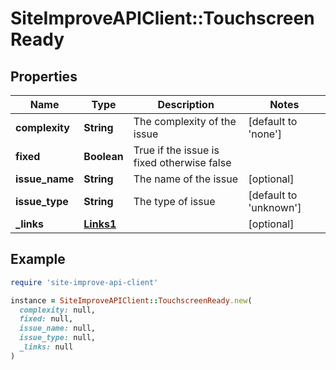# SiteImproveAPIClient::TouchscreenReady

## Properties

| Name | Type | Description | Notes |
| ---- | ---- | ----------- | ----- |
| **complexity** | **String** | The complexity of the issue | [default to &#39;none&#39;] |
| **fixed** | **Boolean** | True if the issue is fixed otherwise false |  |
| **issue_name** | **String** | The name of the issue | [optional] |
| **issue_type** | **String** | The type of issue | [default to &#39;unknown&#39;] |
| **_links** | [**Links1**](Links1.md) |  | [optional] |

## Example

```ruby
require 'site-improve-api-client'

instance = SiteImproveAPIClient::TouchscreenReady.new(
  complexity: null,
  fixed: null,
  issue_name: null,
  issue_type: null,
  _links: null
)
```


